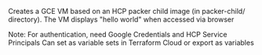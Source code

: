 Creates a GCE VM based on an HCP packer child image (in packer-child/ directory).
The VM displays "hello world" when accessed via browser

Note: For authentication, need Google Credentials and HCP Service Principals
Can set as variable sets in Terraform Cloud or export as variables
